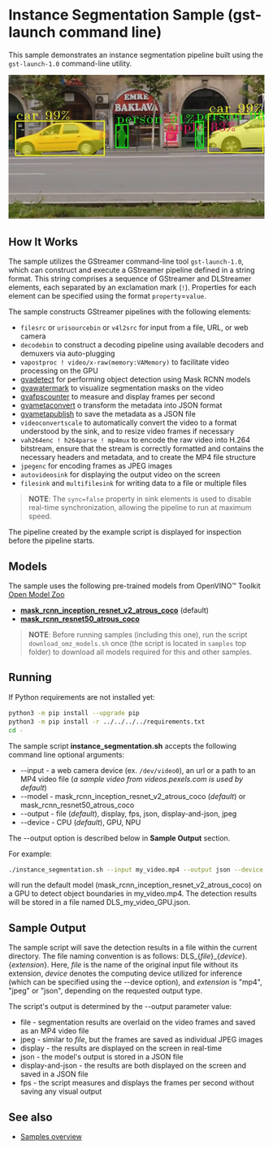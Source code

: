 # Instance Segmentation Sample (gst-launch command line)

This sample demonstrates an instance segmentation pipeline built using the `gst-launch-1.0` command-line utility.

![example](./street.jpeg)

## How It Works
The sample utilizes the GStreamer command-line tool `gst-launch-1.0`, which can construct and execute a GStreamer pipeline defined in a string format. This string comprises a sequence of GStreamer and DLStreamer elements, each separated by an exclamation mark (`!`). Properties for each element can be specified using the format `property`=`value`.


The sample constructs GStreamer pipelines with the following elements:
* `filesrc` or `urisourcebin` or `v4l2src` for input from a file, URL, or web camera
* `decodebin` to construct a decoding pipeline using available decoders and demuxers via auto-plugging
* `vapostproc ! video/x-raw(memory:VAMemory)` to facilitate video processing on the GPU
* [gvadetect](https://dlstreamer.github.io/elements/gvadetect.html) for performing object detection using Mask RCNN models
* [gvawatermark](https://dlstreamer.github.io/elements/gvawatermark.html) to visualize segmentation masks on the video
* [gvafpscounter](https://dlstreamer.github.io/elements/gvafpscounter.html) to measure and display frames per second
* [gvametaconvert](https://dlstreamer.github.io/elements/gvametaconvert.html) o transform the metadata into JSON format
* [gvametapublish](https://dlstreamer.github.io/elements/gvametapublish.html) to save the metadata as a JSON file
* `videoconvertscale` to automatically convert the video to a format understood by the sink, and to resize video frames if necessary
* `vah264enc ! h264parse ! mp4mux` to encode the raw video into H.264 bitstream, ensure that the stream is correctly formatted and contains the necessary headers and metadata, and to create the MP4 file structure
* `jpegenc` for encoding frames as JPEG images
* `autovideosink` for displaying the output video on the screen
* `filesink` and `multifilesink` for writing data to a file or multiple files
> **NOTE**: The `sync=false` property in sink elements is used to disable real-time synchronization, allowing the pipeline to run at maximum speed.

The pipeline created by the example script is displayed for inspection before the pipeline starts.

## Models

The sample uses the following pre-trained models from OpenVINO™ Toolkit [Open Model Zoo](https://github.com/openvinotoolkit/open_model_zoo)
*   [__mask_rcnn_inception_resnet_v2_atrous_coco__](https://github.com/openvinotoolkit/open_model_zoo/tree/master/models/public/mask_rcnn_inception_resnet_v2_atrous_coco) (default)
*   [__mask_rcnn_resnet50_atrous_coco__](https://github.com/openvinotoolkit/open_model_zoo/tree/master/models/public/mask_rcnn_resnet50_atrous_coco)


> **NOTE**: Before running samples (including this one), run the script `download_omz_models.sh` once (the script is located in `samples` top folder) to download all models required for this and other samples.



## Running

If Python requirements are not installed yet:

```sh
python3 -m pip install --upgrade pip
python3 -m pip install -r ../../../../requirements.txt
cd -
```
The sample script __instance_segmentation.sh__ accepts the following command line optional arguments:
* --input - a web camera device (ex. `/dev/video0`), an url or a path to an MP4 video file (*a sample video from videos.pexels.com is used by default*)
* --model - mask_rcnn_inception_resnet_v2_atrous_coco (*default*) or  mask_rcnn_resnet50_atrous_coco
* --output - file (*default*), display, fps, json, display-and-json, jpeg
* --device - CPU (*default*), GPU, NPU

The --output option is described below in __Sample Output__ section.

For example:

```sh
./instance_segmentation.sh --input my_video.mp4 --output json --device GPU
```

will run the default model (mask_rcnn_inception_resnet_v2_atrous_coco) on a GPU to detect object boundaries in my_video.mp4. The detection results will be stored in a file named DLS_my_video_GPU.json.


## Sample Output

The sample script will save the detection results in a file within the current directory. The file naming convention is as follows:  DLS_{*file*}_{*device*}.{*extension*}. Here, *file* is the name of the original input file without its extension, *device* denotes the computing device utilized for inference (which can be specified using the --device option), and *extension* is "mp4", "jpeg" or "json", depending on the requested output type.


The script's output is determined by the --output parameter value:

* file - segmentation results are overlaid on the video frames and saved as an MP4 video file
* jpeg - similar to *file*, but the frames are saved as individual JPEG images
* display - the results are displayed on the screen in real-time
* json - the model's output is stored in a JSON file
* display-and-json - the results are both displayed on the screen and saved in a JSON file
* fps - the script measures and displays the frames per second without saving any visual output

## See also
* [Samples overview](../../README.md)